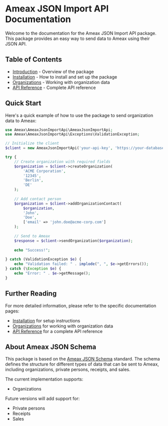 # Ameax JSON Import API Documentation

Welcome to the documentation for the Ameax JSON Import API package. This package provides an easy way to send data to Ameax using their JSON API.

## Table of Contents

- [Introduction](introduction.md) - Overview of the package
- [Installation](installation.md) - How to install and set up the package
- [Organizations](organizations.md) - Working with organization data
- [API Reference](api-reference.md) - Complete API reference

## Quick Start

Here's a quick example of how to use the package to send organization data to Ameax:

```php
use Ameax\AmeaxJsonImportApi\AmeaxJsonImportApi;
use Ameax\AmeaxJsonImportApi\Exceptions\ValidationException;

// Initialize the client
$client = new AmeaxJsonImportApi('your-api-key', 'https://your-database.ameax.de');

try {
    // Create organization with required fields
    $organization = $client->createOrganization(
        'ACME Corporation',
        '12345',
        'Berlin',
        'DE'
    );
    
    // Add contact person
    $organization = $client->addOrganizationContact(
        $organization,
        'John',
        'Doe',
        ['email' => 'john.doe@acme-corp.com']
    );
    
    // Send to Ameax
    $response = $client->sendOrganization($organization);
    
    echo "Success!";
    
} catch (ValidationException $e) {
    echo "Validation failed: " . implode(", ", $e->getErrors());
} catch (\Exception $e) {
    echo "Error: " . $e->getMessage();
}
```

## Further Reading

For more detailed information, please refer to the specific documentation pages:

- [Installation](installation.md) for setup instructions
- [Organizations](organizations.md) for working with organization data
- [API Reference](api-reference.md) for a complete API reference

## About Ameax JSON Schema

This package is based on the [Ameax JSON Schema](https://github.com/ameax/ameax-json-schema) standard. The schema defines the structure for different types of data that can be sent to Ameax, including organizations, private persons, receipts, and sales.

The current implementation supports:
- Organizations

Future versions will add support for:
- Private persons
- Receipts
- Sales